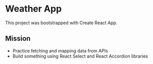 # Weather App

This project was bootstrapped with Create React App.

## Mission

-   Practice fetching and mapping data from APIs
-   Build something using React Select and React Accordion libraries
